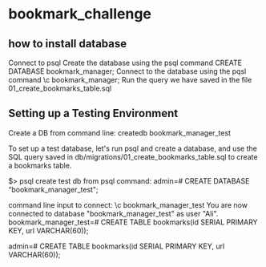 # bookmark_challenge

## how to install database
Connect to psql
Create the database using the psql command CREATE DATABASE bookmark_manager;
Connect to the database using the pqsl command \c bookmark_manager;
Run the query we have saved in the file 01_create_bookmarks_table.sql

## Setting up a Testing Environment

Create a DB from command line: createdb bookmark_manager_test


To set up a test database, let's run psql and create a database, and use the SQL query saved in db/migrations/01_create_bookmarks_table.sql to create a bookmarks table.

$> psql
create test db from psql command: admin=# CREATE DATABASE “bookmark_manager_test";

command line input to connect: \c bookmark_manager_test
You are now connected to database "bookmark_manager_test" as user "Ali".
bookmark_manager_test=# CREATE TABLE bookmarks(id SERIAL PRIMARY KEY, url VARCHAR(60));

admin=# CREATE TABLE bookmarks(id SERIAL PRIMARY KEY, url VARCHAR(60));
